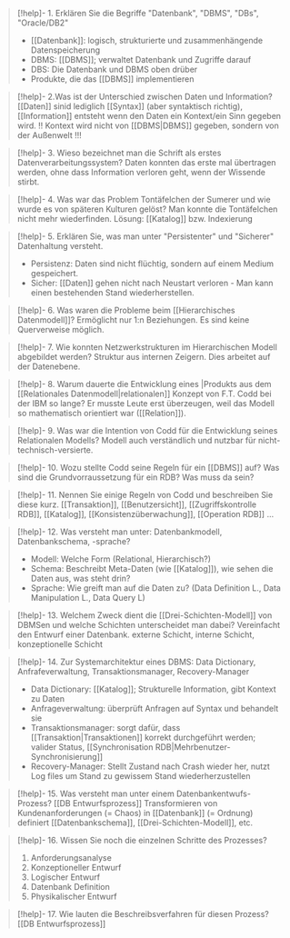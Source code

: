 

> [!help]-  1\. Erklären Sie die Begriffe "Datenbank", "DBMS", "DBs", "Oracle/DB2"
> - [[Datenbank]]: logisch, strukturierte und zusammenhängende Datenspeicherung
> - DBMS: [[DBMS]]; verwaltet Datenbank und Zugriffe darauf
> - DBS: Die Datenbank und DBMS oben drüber
> - Produkte, die das [[DBMS]] implementieren


> [!help]- 2\.Was ist der  Unterschied zwischen Daten und Information?
> [[Daten]] sinid lediglich [[Syntax]] (aber syntaktisch richtig), [[Information]] entsteht wenn den Daten ein Kontext/ein Sinn gegeben wird. !! Kontext wird nicht von [[DBMS|DBMS]] gegeben, sondern von der Außenwelt !!!


> [!help]- 3\. Wieso  bezeichnet man die Schrift als erstes Datenverarbeitungssystem?
> Daten konnten das erste mal übertragen werden,  ohne dass Information verloren geht, wenn der Wissende stirbt.


> [!help]- 4\. Was war das Problem Tontäfelchen der Sumerer und wie wurde es von späteren Kulturen gelöst?
> Man konnte die Tontäfelchen nicht mehr wiederfinden. Lösung: [[Katalog]] bzw. Indexierung


> [!help]- 5\. Erklären Sie, was man unter "Persistenter" und "Sicherer" Datenhaltung versteht.
> - Persistenz: Daten sind nicht flüchtig, sondern auf einem Medium gespeichert.
> - Sicher: [[Daten]] gehen nicht nach Neustart verloren - Man kann einen bestehenden Stand wiederherstellen.

> [!help]- 6\. Was waren die Probleme beim [[Hierarchisches Datenmodell]]?
> Ermöglicht nur 1:n Beziehungen. Es sind keine Querverweise möglich.

> [!help]- 7\. Wie konnten Netzwerkstrukturen im Hierarchischen Modell abgebildet werden?
> Struktur aus internen Zeigern. Dies arbeitet auf der Datenebene.


> [!help]- 8\. Warum dauerte die Entwicklung eines |Produkts aus dem [[Relationales Datenmodell|relationalen]] Konzept von F.T. Codd bei der IBM so lange?
> Er musste Leute erst überzeugen, weil das Modell so mathematisch orientiert war ([[Relation]]).


> [!help]- 9\. Was war die Intention von Codd für die Entwicklung seines Relationalen Modells?
> Modell auch verständlich und nutzbar für nicht-technisch-versierte.


> [!help]- 10\.  Wozu stellte Codd seine Regeln für ein [[DBMS]] auf?
> Was sind die Grundvorraussetzung für ein RDB? Was muss da sein?

> [!help]- 11\. Nennen Sie einige Regeln von Codd und beschreiben Sie diese kurz.
> [[Transaktion]], [[Benutzersicht]], [[Zugriffskontrolle RDB]], [[Katalog]], [[Konsistenzüberwachung]], [[Operation RDB]] ...

> [!help]- 12\. Was versteht man unter: Datenbankmodell, Datenbankschema, -sprache?
> - Modell: Welche Form (Relational, Hierarchisch?)
> - Schema: Beschreibt Meta-Daten (wie [[Katalog]]), wie sehen die Daten aus, was steht drin?
> - Sprache: Wie greift man auf die Daten zu? (Data Definition L., Data Manipulation L., Data Query L)


> [!help]- 13\. Welchem Zweck dient die [[Drei-Schichten-Modell]] von DBMSen und welche Schichten unterscheidet man dabei?
> Vereinfacht den Entwurf einer Datenbank.
> externe Schicht, interne Schicht, konzeptionelle Schicht


> [!help]- 14\. Zur Systemarchitektur eines DBMS: Data Dictionary, Anfrafeverwaltung, Transaktionsmanager, Recovery-Manager
> - Data Dictionary: [[Katalog]]; Strukturelle Information, gibt Kontext zu Daten
> - Anfrageverwaltung: überprüft Anfragen auf Syntax und behandelt sie 
> - Transaktionsmanager: sorgt dafür, dass [[Transaktion|Transaktionen]] korrekt durchgeführt werden; valider Status, [[Synchronisation RDB|Mehrbenutzer-Synchronisierung]] 
> - Recovery-Manager: Stellt Zustand nach Crash wieder her, nutzt Log files um Stand zu gewissem Stand wiederherzustellen


> [!help]- 15\. Was versteht man unter einem Datenbankentwufs-Prozess?
>  [[DB Entwurfsprozess]]
>  Transformieren von Kundenanforderungen (= Chaos) in [[Datenbank]] (= Ordnung)
>  definiert [[Datenbankschema]], [[Drei-Schichten-Modell]], etc.


> [!help]- 16\. Wissen Sie noch die einzelnen Schritte des Prozesses?
> 1. Anforderungsanalyse
> 2. Konzeptioneller Entwurf 
> 3. Logischer Entwurf
> 4. Datenbank Definition
> 5. Physikalischer Entwurf


> [!help]- 17\. Wie lauten die Beschreibsverfahren für diesen Prozess?
> [[DB Entwurfsprozess]]